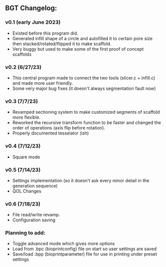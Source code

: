 ## BGT Changelog:

### v0.1 (early June 2023)
 - Existed before this program did. 
 - Generated infill shape of a circle and autofilled it to certain pore size then stacked/rotated/flipped it to make scaffold.
 - Very buggy but used to make some of the first proof of concept scaffolds

### v0.2 (6/27/23)
 - This central program made to connect the two tools (slicer.c + infill.c) and made more user friendly.
 - Some very major bug fixes (it doesn't always segmentation fault now)

### v0.3 (7/7/23)
 - Revamped sectioning system to make customized segments of scaffold more flexible. 
 - Reworked the recursive transform function to be faster and changed the order of operations (axis flip before rotation).
 - Properly documented tesselator (ish)

### v0.4 (7/12/23)
 - Square mode

### v0.5 (7/14/23)
 - Settings implementation (so it doesn't ask every minor detail in the generation sequence)
 - QOL Changes

### v0.6 (7/18/23)
 - File read/write revamp.
 - Configuration saving

### Planning to add:
 - Toggle advanced mode which gives more options
 - Load from .bpc (bioprintconfig) file on start so user settings are saved
 - Save/load .bpp (bioprintparameter) file for use in printing under preset settings
